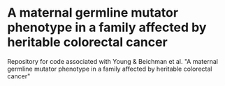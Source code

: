 # A maternal germline mutator phenotype in a family affected by heritable colorectal cancer 

Repository for code associated with Young &amp; Beichman et al. "A maternal germline mutator phenotype in a family affected by heritable colorectal cancer"
